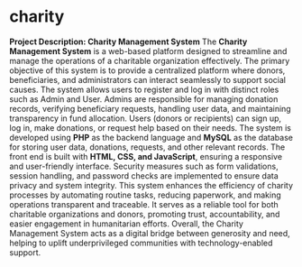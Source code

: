 # charity
**Project Description: Charity Management System**  The **Charity Management System** is a web-based platform designed to streamline and manage the operations of a charitable organization effectively. The primary objective of this system is to provide a centralized platform where donors, beneficiaries, and administrators can interact seamlessly to support social causes. The system allows users to register and log in with distinct roles such as Admin and User. Admins are responsible for managing donation records, verifying beneficiary requests, handling user data, and maintaining transparency in fund allocation. Users (donors or recipients) can sign up, log in, make donations, or request help based on their needs.  The system is developed using **PHP** as the backend language and **MySQL** as the database for storing user data, donations, requests, and other relevant records. The front end is built with **HTML, CSS, and JavaScript**, ensuring a responsive and user-friendly interface. Security measures such as form validations, session handling, and password checks are implemented to ensure data privacy and system integrity.  This system enhances the efficiency of charity processes by automating routine tasks, reducing paperwork, and making operations transparent and traceable. It serves as a reliable tool for both charitable organizations and donors, promoting trust, accountability, and easier engagement in humanitarian efforts. Overall, the Charity Management System acts as a digital bridge between generosity and need, helping to uplift underprivileged communities with technology-enabled support.
